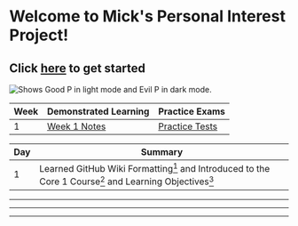 # Welcome to Mick's Personal Interest Project!

## Click [here](https://www.youtube.com/watch?v=UXWckTAw3JY) to get started

<picture>
  <source media="(prefers-color-scheme: dark)" srcset="https://user-images.githubusercontent.com/112722697/199281611-ef3209cb-16ab-4d90-873b-bf7f69ab2775.png">
  <source media="(prefers-color-scheme: light)" srcset="https://user-images.githubusercontent.com/112722697/199556015-e50a0b8a-990c-4861-8722-5ab6ae109727.png">
  <img alt="Shows Good P in light mode and Evil P in dark mode." src="https://user-images.githubusercontent.com/112722697/199285242-12640e99-4fe8-4686-b011-cf814884c28a.jpeg">
</picture>

|Week|Demonstrated Learning|Practice Exams|
|-|-|-|
|1|[Week 1 Notes](https://docs.google.com/document/d/1L11h8u_xcf6mVdoJ-IMXnrVw_jM1tJuG2Z1UKWHqFi8/edit?usp=sharing)|[Practice Tests](https://www.youtube.com/watch?v=87t6P5ZHTP0&list=PLG49S3nxzAnnOmvg5UGVenB_qQgsh01uC)|

|Day|Summary|
|-|-|
|1|Learned GitHub Wiki Formatting[<sup>1</sup>] and Introduced to the Core 1 Course[<sup>2</sup>] and Learning Objectives[<sup>3</sup>]|

<hr>
<hr>
<hr>

[<sup>1</sup>]: https://docs.github.com/en/get-started/writing-on-github/getting-started-with-writing-and-formatting-on-github/basic-writing-and-formatting-syntax#paragraphs
[<sup>3</sup>]: https://partners.comptia.org/docs/default-source/resources/comptia-a-220-1101-exam-objectives-(3-0)
[<sup>2</sup>]: https://www.youtube.com/watch?v=87t6P5ZHTP0&list=PLG49S3nxzAnnOmvg5UGVenB_qQgsh01uC
